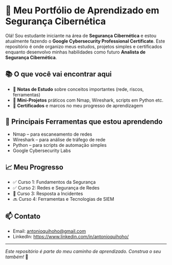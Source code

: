 
# 📘 Meu Portfólio de Aprendizado em Segurança Cibernética

Olá! Sou estudante iniciante na área de **Segurança Cibernética** e estou atualmente fazendo o **Google Cybersecurity Professional Certificate**. Este repositório é onde organizo meus estudos, projetos simples e certificados enquanto desenvolvo minhas habilidades como futuro **Analista de Segurança Cibernética**.

## 📚 O que você vai encontrar aqui

- 📖 **Notas de Estudo** sobre conceitos importantes (rede, riscos, ferramentas)
- 🔧 **Mini-Projetos** práticos com Nmap, Wireshark, scripts em Python etc.
- 📄 **Certificados** e marcos no meu progresso de aprendizagem

## 🧠 Principais Ferramentas que estou aprendendo

- Nmap – para escaneamento de redes
- Wireshark – para análise de tráfego de rede
- Python – para scripts de automação simples
- Google Cybersecurity Labs

## 📈 Meu Progresso

- ✅ Curso 1: Fundamentos da Segurança
- ✅ Curso 2: Redes e Segurança de Redes
- 🔄 Curso 3: Resposta a Incidentes
- 🔜 Curso 4: Ferramentas e Tecnologias de SIEM

## 📫 Contato

- Email: antonioquihoho@gmail.com
- LinkedIn: https://www.linkedin.com/in/antonioquihoho/

---
*Este repositório é parte do meu caminho de aprendizado. Construa o seu também!* 🚀
